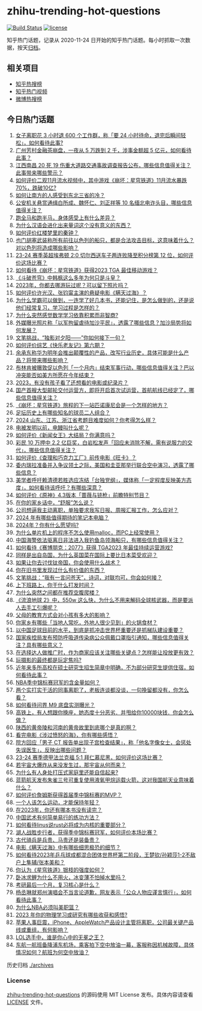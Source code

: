 # zhihu-trending-hot-questions

[![Build Status](https://github.com/justjavac/zhihu-trending-hot-questions/workflows/ci/badge.svg?branch=master)](https://github.com/justjavac/zhihu-trending-hot-questions/actions)
[![license](https://img.shields.io/github/license/justjavac/zhihu-trending-hot-questions)](https://github.com/justjavac/zhihu-trending-hot-questions/blob/master/LICENSE)

知乎热门话题，记录从 2020-11-24
日开始的知乎热门话题。每小时抓取一次数据，按天[归档](./archives)。

## 相关项目

- [知乎热搜榜](https://github.com/justjavac/zhihu-trending-top-search)
- [知乎热门视频](https://github.com/justjavac/zhihu-trending-hot-video)
- [微博热搜榜](https://github.com/justjavac/weibo-trending-hot-search)

## 今日热门话题

<!-- BEGIN -->
<!-- 最后更新时间 Mon Dec 11 2023 10:21:19 GMT+0800 (China Standard Time) -->

1. [女子离职花 3 小时退 600 个工作群，称「要 24 小时待命，退完后瞬间轻松」，如何看待此事?](https://www.zhihu.com/question/634194746)
1. [广州芳村金融茶崩盘，一夜从 5 万跌到 2 千，涉事金额超 5 亿元，如何看待此事？](https://www.zhihu.com/question/634180632)
1. [江西南昌 20 死 19 伤重大道路交通事故调查报告公布，哪些信息值得关注？此事带来哪些警示？](https://www.zhihu.com/question/634056765)
1. [如何评价二观11月流水视频中，其中游戏《崩坏：星穹铁道》11月流水暴跌70%，跌破10亿?](https://www.zhihu.com/question/634213078)
1. [如何让南方的人感受到东北三省的冷？](https://www.zhihu.com/question/633132693)
1. [公安机关悬赏通缉白所成、魏怀仁、刘正祥等 10 名缅北电诈头目，哪些信息值得关注？](https://www.zhihu.com/question/634206606)
1. [跑全马和跑半马，身体感受上有什么差异？](https://www.zhihu.com/question/633414586)
1. [为什么汉语会进化出来量词这个没有意义的东西？](https://www.zhihu.com/question/634055472)
1. [如何评价红楼梦里的秦钟？](https://www.zhihu.com/question/424124451)
1. [也门胡塞武装称所有前往以色列的船只，都是合法攻击目标，这意味着什么？对以色列将造成哪些影响？](https://www.zhihu.com/question/634187949)
1. [23-24 赛季英超埃弗顿 2:0 切尔西送车子两连败降至积分榜第 12 位，如何评价这场比赛？](https://www.zhihu.com/question/634217844)
1. [如何看待《崩坏：星穹铁道》获得2023 TGA 最佳移动游戏？](https://www.zhihu.com/question/633874358)
1. [《斗破苍穹》中韩枫这么多年为何只是斗皇？](https://www.zhihu.com/question/632497612)
1. [2023年，你都去哪游玩过呢？可以留下照片吗？](https://www.zhihu.com/question/634239430)
1. [如何评价许光汉、张钧甯主演的悬疑电影《瞒天过海》？](https://www.zhihu.com/question/632995571)
1. [为什么学霸可以做到，一连学了好几本书，还能记住，是怎么做到的，还是说他们经常复习，学习过程是怎样的？](https://www.zhihu.com/question/633878547)
1. [为什么突然感觉数学学习依靠积累而非智商?](https://www.zhihu.com/question/630707081)
1. [外媒曝光照片称「以军拘留虐待加沙平民」，透露了哪些信息？加沙局势将如何发展？](https://www.zhihu.com/question/633879951)
1. [文笔挑战，“独影对夕阳——”你如何接下一句？](https://www.zhihu.com/question/633637385)
1. [如何评价综艺《快乐老友记》第六期？](https://www.zhihu.com/question/633873417)
1. [余承东称华为明年会推出颠覆性的产品，改写行业历史，具体可能是什么产品？将带来哪些影响？](https://www.zhihu.com/question/634181932)
1. [布林肯被曝敦促以色列「一个月内」结束军事行动，哪些信息值得关注？巴以冲突能否如美方所愿在今年结束？](https://www.zhihu.com/question/634201484)
1. [2023，有没有孩子看了还想看的电影或纪录片？](https://www.zhihu.com/question/634215994)
1. [国产首艘大型邮轮交付运营方，即将开启首次试运营，首航航线已经定了，哪些信息值得关注？](https://www.zhihu.com/question/634191214)
1. [《崩坏：星穹铁道》旅程的下一站匹诺康尼会是一个怎样的地方？](https://www.zhihu.com/question/633957815)
1. [足坛历史上有哪些知名的球员二人组合？](https://www.zhihu.com/question/577959881)
1. [2024 山东、江苏、浙江省考题目难度如何？你考得怎么样？](https://www.zhihu.com/question/634188484)
1. [电被发明以前，电鳗叫什么呢？](https://www.zhihu.com/question/602539991)
1. [如何评价《新闻女王》大结局？你满意吗？](https://www.zhihu.com/question/633944513)
1. [彩民 10 万押中 2.2 亿巨奖，白岩松发声「回应未消除不解，需有说服力的交代」，哪些信息值得关注？](https://www.zhihu.com/question/634191208)
1. [如何评价《查理和巧克力工厂》前传电影《旺卡》？](https://www.zhihu.com/question/633756712)
1. [委内瑞拉准备并入争议领土之际，美国和圭亚那举行联合空中演习，透露了哪些信息？](https://www.zhihu.com/question/633922321)
1. [美学者呼吁赖清德若胜选应冻结「台独党纲」，媒体称「一定程度反映美方态度」，如何看待该呼吁？有哪些深意？](https://www.zhihu.com/question/633381197)
1. [如何评价《原神》4.3版本「蔷薇与铳枪」前瞻特别节目？](https://www.zhihu.com/question/633958040)
1. [在你的家乡话中，“舒服”怎么说？](https://www.zhihu.com/question/633909417)
1. [公司想逼我主动离职，单独要求我写日报、周报汇报工作，怎么应对？](https://www.zhihu.com/question/633139062)
1. [2024 年有哪些值得期待的笔记本电脑？](https://www.zhihu.com/question/633770175)
1. [2024年？你有什么愿望吗?](https://www.zhihu.com/question/633726836)
1. [为什么单片机上的程序不怎么使用malloc，而PC上经常使用？](https://www.zhihu.com/question/633497178)
1. [中国海警依法驱离日非法进入我钓鱼岛领海船只，有哪些信息值得关注？](https://www.zhihu.com/question/634191620)
1. [如何看待《赛博朋克：2077》获得 TGA2023 年最佳持续运营游戏?](https://www.zhihu.com/question/633879373)
1. [同样是出自岛国，为什么英国菜在国际上要比日本菜受欢迎？](https://www.zhihu.com/question/633976111)
1. [如果让你去讨伐钛帝国，你会使用什么战术？](https://www.zhihu.com/question/633801556)
1. [你在旧书里发现过什么有价值的东西？](https://www.zhihu.com/question/309348200)
1. [文笔挑战：“我有一言问苍天”，诗词，对联均可，你会如何接？](https://www.zhihu.com/question/634043146)
1. [上下班路上，你干什么打发时间？](https://www.zhihu.com/question/633231239)
1. [为什么突然之间都在推荐空腹爬楼？](https://www.zhihu.com/question/609500521)
1. [《流浪地球 2》中，550w 这么快，为什么不用来解码全球核武器，而是要派人去手工引爆呢？](https://www.zhihu.com/question/597418932)
1. [父母的教育方式会对小孩有多大的影响？](https://www.zhihu.com/question/632638211)
1. [你家乡有哪些「当地人常吃，外地人很少见到」的火锅食材？](https://www.zhihu.com/question/632380154)
1. [以中国足球目前的水平，到底是抓冲击世界杯重要还是抓梯队建设重要？](https://www.zhihu.com/question/631284775)
1. [国家疾控局发布预防呼吸道传染病公众佩戴口罩指引通知，哪些信息值得关注？具有哪些意义？](https://www.zhihu.com/question/634102806)
1. [在选择达人做推广时，作为商家应该关注哪些关键点？怎样能让投放更有效？](https://www.zhihu.com/question/634182762)
1. [玩摄影的最终都是玩定焦吗?](https://www.zhihu.com/question/323354326)
1. [近年来多所高校在硕士研究生招生简章中明确，不为部分研究生提供住宿，如何看待此事？](https://www.zhihu.com/question/634181163)
1. [NBA季中锦标赛冠军的含金量如何？](https://www.zhihu.com/question/633752099)
1. [两个实打实干活的同事离职了，老板连谈都没谈，一句挽留都没有，你怎么看？](https://www.zhihu.com/question/415313450)
1. [如何看待问界 M9 底盘实测曝光？](https://www.zhihu.com/question/633881977)
1. [高铁上，有人想跟你换座，她态度十分恶劣．并甩给你10000块钱．你会怎么做？](https://www.zhihu.com/question/630136224)
1. [陕西的黄帝陵和河南的黄帝故里到底哪个是真的啊？](https://www.zhihu.com/question/634109573)
1. [看完电影《涉过愤怒的海》，你有哪些感悟？](https://www.zhihu.com/question/566966768)
1. [院方回应「男子 CT 报告单出现子宫检查结果」，称「他名字像女士，会惩处失误医生」，反映出哪些问题？](https://www.zhihu.com/question/633879783)
1. [23-24 赛季德甲法兰克福 5:1 拜仁慕尼黑，如何评价这场比赛？](https://www.zhihu.com/question/634138724)
1. [若宇宙大爆炸从来没发生过，那宇宙从何而来？](https://www.zhihu.com/question/633719594)
1. [为什么有人身处打压式家庭里还能自信起来?](https://www.zhihu.com/question/620407074)
1. [蓝箭航天发布朱雀三号可重复使用液氧甲烷运载火箭，这对我国航天业意味着什么？](https://www.zhihu.com/question/634080827)
1. [如何评价詹姆斯获得首届季中锦标赛的MVP？](https://www.zhihu.com/question/634190373)
1. [一个人该怎么运动，才能保持年轻？](https://www.zhihu.com/question/578290862)
1. [在2023年，你还有哪本书没有读完？](https://www.zhihu.com/question/634181821)
1. [中国武术有何简单易行的练功方法？](https://www.zhihu.com/question/404371021)
1. [如何看待linus说rust必将成为内核的重要部分？](https://www.zhihu.com/question/633907059)
1. [湖人战胜步行者，获得季中锦标赛冠军，如何评价本场比赛？](https://www.zhihu.com/question/634189285)
1. [古代骑兵是兵贵、马贵还是装备贵？](https://www.zhihu.com/question/618676531)
1. [电影《瞒天过海》中有哪些细思极恐的细节？](https://www.zhihu.com/question/633905551)
1. [如何看待2023年乒乓球成都混合团体世界杯第二阶段，王楚钦/孙颖莎1-2不敌户上隼辅/张本美和？](https://www.zhihu.com/question/634105663)
1. [你认为《星穹铁道》银枝的强度如何？](https://www.zhihu.com/question/633791393)
1. [卧冰求鲤为什么不用火，冰变薄不怕掉水里吗？](https://www.zhihu.com/question/609352523)
1. [考研最后一个月，复习核心是什么？](https://www.zhihu.com/question/630881010)
1. [杨丞琳就郑州演唱会不当言论道歉，网友表示「公众人物应谨言慎行」，如何看待此事？](https://www.zhihu.com/question/634203991)
1. [为什么NBA必须叫美职篮？](https://www.zhihu.com/question/19922311)
1. [2023 年你的物理学习或研究有哪些收获和感悟?](https://www.zhihu.com/question/626828857)
1. [苹果人事巨震，iPhone、AppleWatch产品设计主管将离职，公司最关键产品线或重组，有何影响？](https://www.zhihu.com/question/634062180)
1. [LOL选手中，谁是你心中的无冕之王？](https://www.zhihu.com/question/633576458)
1. [东航一航班备降浦东机场，乘客拍下空中放油一幕，客服称因机械故障，具体情况如何？航班为何空中放油？](https://www.zhihu.com/question/634068793)

<!-- END -->

历史归档 [./archives](./archives)

### License

[zhihu-trending-hot-questions](https://github.com/justjavac/zhihu-trending-hot-questions)
的源码使用 MIT License 发布。具体内容请查看 [LICENSE](./LICENSE) 文件。
